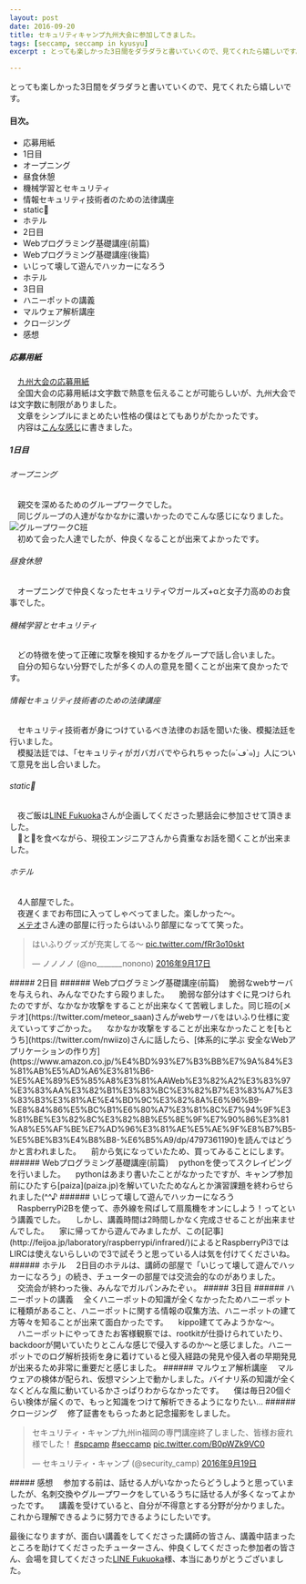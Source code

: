```yaml
---
layout: post
date: 2016-09-20
title: セキュリティキャンプ九州大会に参加してきました。
tags: [seccamp, seccamp in kyusyu]
excerpt : とっても楽しかった3日間をダラダラと書いていくので、見てくれたら嬉しいです。

---
```


とっても楽しかった3日間をダラダラと書いていくので、見てくれたら嬉しいです。
#### 目次。  
- 応募用紙  
- 1日目
 - オープニング
 - 昼食休憩
 - 機械学習とセキュリティ
 - 情報セキュリティ技術者のための法律講座
 - static🍣
 - ホテル
- 2日目
 - Webプログラミング基礎講座(前篇)
 - Webプログラミング基礎講座(後篇)
 - いじって壊して遊んでハッカーになろう
 - ホテル
- 3日目
 - ハニーポットの講義
 - マルウェア解析講座
 - クロージング
- 感想

##### 応募用紙
　[九州大会の応募用紙](http://www.security-camp.org/minicamp/data/2016MC_Kyushu.txt)  
　全国大会の応募用紙は文字数で熱意を伝えることが可能らしいが、九州大会では文字数に制限がありました。  
　文章をシンプルにまとめたい性格の僕はとてもありがたかったです。  
　内容は[こんな感じ](http://nononono.net/file/seccamp2016kyusyu.txt)に書きました。  
##### 1日目
###### オープニング
　親交を深めるためのグループワークでした。  
　同じグループの人達がなかなかに濃いかったのでこんな感じになりました。  
![グループワークC班](http://nononono.net/file/seccamp2016kyusyuopening.jpg)  
　初めて会った人達でしたが、仲良くなることが出来てよかったです。  
###### 昼食休憩
　オープニングで仲良くなったセキュリティ♡ガールズ+αと女子力高めのお食事でした。  
###### 機械学習とセキュリティ
　どの特徴を使って正確に攻撃を検知するかをグループで話し合いました。  
　自分の知らない分野でしたが多くの人の意見を聞くことが出来て良かったです。  
###### 情報セキュリティ技術者のための法律講座
　セキュリティ技術者が身につけているべき法律のお話を聞いた後、模擬法廷を行いました。  
　模擬法廷では、「セキュリティがガバガバでやられちゃった(๑´ڡ`๑)」人について意見を出し合いました。
###### static🍣
　夜ご飯は[LINE Fukuoka](http://linefukuoka.co.jp/)さんが企画してくださった懇話会に参加させて頂きました。  
　🍣と🍕を食べながら、現役エンジニアさんから貴重なお話を聞くことが出来ました。  
###### ホテル
　4人部屋でした。  
　夜遅くまでお布団に入ってしゃべってました。楽しかった～。  
　[メテオ](https://twitter.com/meteor_saan)さん達の部屋に行ったらはいふり部屋になってて笑った。  
<blockquote class="twitter-tweet" data-lang="ja"><p lang="ja" dir="ltr">はいふりグッズが充実してる〜 <a href="https://t.co/fRr3o10skt">pic.twitter.com/fRr3o10skt</a></p>&mdash; ノノノノ (@no_______nonono) <a href="https://twitter.com/no_______nonono/status/777165793704316928">2016年9月17日</a></blockquote>
<script async src="//platform.twitter.com/widgets.js" charset="utf-8"></script>
##### 2日目
###### Webプログラミング基礎講座(前篇)
　脆弱なwebサーバを与えられ、みんなでひたすら殴りました。  
　脆弱な部分はすぐに見つけられたのですが、なかなか攻撃をすることが出来なくて苦戦しました。同じ班の[メテオ](https://twitter.com/meteor_saan)さんがwebサーバをはいふり仕様に変えていってすごかった。  
　なかなか攻撃をすることが出来なかったことを[もとうち](https://twitter.com/nwiizo)さんに話したら、[体系的に学ぶ 安全なWebアプリケーションの作り方](https://www.amazon.co.jp/%E4%BD%93%E7%B3%BB%E7%9A%84%E3%81%AB%E5%AD%A6%E3%81%B6-%E5%AE%89%E5%85%A8%E3%81%AAWeb%E3%82%A2%E3%83%97%E3%83%AA%E3%82%B1%E3%83%BC%E3%82%B7%E3%83%A7%E3%83%B3%E3%81%AE%E4%BD%9C%E3%82%8A%E6%96%B9-%E8%84%86%E5%BC%B1%E6%80%A7%E3%81%8C%E7%94%9F%E3%81%BE%E3%82%8C%E3%82%8B%E5%8E%9F%E7%90%86%E3%81%A8%E5%AF%BE%E7%AD%96%E3%81%AE%E5%AE%9F%E8%B7%B5-%E5%BE%B3%E4%B8%B8-%E6%B5%A9/dp/4797361190)を読んではどうかと言われました。  
　前から気になっていたため、買ってみることにします。  
###### Webプログラミング基礎講座(前篇)
　pythonを使ってスクレイピングを行いました。  
　pythonはあまり書いたことがなかったですが、キャンプ参加前にひたすら[paiza](paiza.jp)を解いていたためなんとか演習課題を終わらせられました(^^♪  
###### いじって壊して遊んでハッカーになろう
　RaspberryPi2Bを使って、赤外線を飛ばして扇風機をオンにしよう！ってという講義でした。  
　しかし、講義時間は2時間しかなく完成させることが出来ませんでした。  
　家に帰ってから遊んでみましたが、この[記事](http://feijoa.jp/laboratory/raspberrypi/infrared/)によるとRaspberryPi3ではLIRCは使えないらしいので3で試そうと思っている人は気を付けてくださいね。  
###### ホテル
　2日目のホテルは、講師の部屋で「いじって壊して遊んでハッカーになろう」の続き、チューターの部屋では交流会的なのがありました。  
　交流会が終わった後、みんなでガルパンみたぞぃ。  
##### 3日目
###### ハニーポットの講義
　全くハニーポットの知識が全くなかったためハニーポットに種類があること、ハニーポットに関する情報の収集方法、ハニーポットの建て方等々を知ることが出来て面白かったです。  
　kippo建ててみようかな～。  
　ハニーポットにやってきたお客様観察では、rootkitが仕掛けられていたり、backdoorが開いていたりとこんな感じで侵入するのか～と感じました。ハニーポットでのログ解析技術を身に着けていると侵入経路の発見や侵入者の早期発見が出来るため非常に重要だと感じました。
###### マルウェア解析講座
　マルウェアの検体が配られ、仮想マシン上で動かしました。バイナリ系の知識が全くなくどんな風に動いているかさっぱりわからなかったです。  
　僕は毎日20個ぐらい検体が届くので、もっと知識をつけて解析できるようになりたい…  
###### クロージング
　修了証書をもらったあと記念撮影をしました。
<blockquote class="twitter-tweet" data-lang="ja"><p lang="ja" dir="ltr">セキュリティ・キャンプ九州in福岡の専門講座終了しました、皆様お疲れ様でした！ <a href="https://twitter.com/hashtag/spcamp?src=hash">#spcamp</a> <a href="https://twitter.com/hashtag/seccamp?src=hash">#seccamp</a> <a href="https://t.co/B0pWZk9VC0">pic.twitter.com/B0pWZk9VC0</a></p>&mdash; セキュリティ・キャンプ (@security_camp) <a href="https://twitter.com/security_camp/status/777809810431418368">2016年9月19日</a></blockquote>
<script async src="//platform.twitter.com/widgets.js" charset="utf-8"></script>
##### 感想
　参加する前は、話せる人がいなかったらどうしようと思っていましたが、名刺交換やグループワークをしているうちに話せる人が多くなってよかったです。  
　講義を受けていると、自分が不得意とする分野が分かりました。これから理解できるように努力できるようにしたいです。  

最後になりますが、面白い講義をしてくださった講師の皆さん、講義中詰まったところを助けてくださったチューターさん、仲良くしてくださった参加者の皆さん、会場を貸してくださった[LINE Fukuoka](http://linefukuoka.co.jp/)様、本当にありがとうございました。

